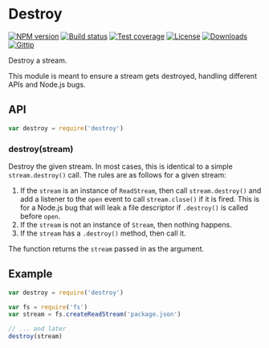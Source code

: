 # Destroy

[![NPM version][npm-image]][npm-url]
[![Build status][travis-image]][travis-url]
[![Test coverage][coveralls-image]][coveralls-url]
[![License][license-image]][license-url]
[![Downloads][downloads-image]][downloads-url]
[![Gittip][gittip-image]][gittip-url]

Destroy a stream.

This module is meant to ensure a stream gets destroyed, handling different APIs and Node.js bugs.

## API

```js
var destroy = require('destroy')
```

### destroy(stream)

Destroy the given stream. In most cases, this is identical to a simple
`stream.destroy()` call. The rules are as follows for a given stream:

1. If the `stream` is an instance of `ReadStream`, then call `stream.destroy()`
   and add a listener to the `open` event to call `stream.close()` if it is fired. This is for a Node.js bug that will
   leak a file descriptor if
   `.destroy()` is called before `open`.
2. If the `stream` is not an instance of `Stream`, then nothing happens.
3. If the `stream` has a `.destroy()` method, then call it.

The function returns the `stream` passed in as the argument.

## Example

```js
var destroy = require('destroy')

var fs = require('fs')
var stream = fs.createReadStream('package.json')

// ... and later
destroy(stream)
```

[npm-image]: https://img.shields.io/npm/v/destroy.svg?style=flat-square

[npm-url]: https://npmjs.org/package/destroy

[github-tag]: http://img.shields.io/github/tag/stream-utils/destroy.svg?style=flat-square

[github-url]: https://github.com/stream-utils/destroy/tags

[travis-image]: https://img.shields.io/travis/stream-utils/destroy.svg?style=flat-square

[travis-url]: https://travis-ci.org/stream-utils/destroy

[coveralls-image]: https://img.shields.io/coveralls/stream-utils/destroy.svg?style=flat-square

[coveralls-url]: https://coveralls.io/r/stream-utils/destroy?branch=master

[license-image]: http://img.shields.io/npm/l/destroy.svg?style=flat-square

[license-url]: LICENSE.md

[downloads-image]: http://img.shields.io/npm/dm/destroy.svg?style=flat-square

[downloads-url]: https://npmjs.org/package/destroy

[gittip-image]: https://img.shields.io/gittip/jonathanong.svg?style=flat-square

[gittip-url]: https://www.gittip.com/jonathanong/
